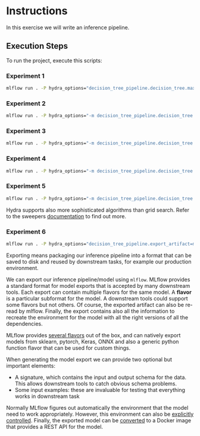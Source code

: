 # Instructions
In this exercise we will write an inference pipeline.

## Execution Steps


To run the project, execute this scripts:

### Experiment 1

```bash
mlflow run . -P hydra_options="decision_tree_pipeline.decision_tree.max_depth=5"
```

### Experiment 2

```bash
mlflow run . -P hydra_options="-m decision_tree_pipeline.decision_tree.max_depth=6,8,10"
```

### Experiment 3

```bash
mlflow run . -P hydra_options="-m decision_tree_pipeline.decision_tree.max_depth=range(11,15,2)"
```

### Experiment 4

```bash
mlflow run . -P hydra_options="-m decision_tree_pipeline.decision_tree.criterion=entropy,gini decision_tree_pipeline.decision_tree.max_depth=range(5,9,2) hydra/launcher=joblib"
```

### Experiment 5

```bash
mlflow run . -P hydra_options="-m decision_tree_pipeline.decision_tree.criterion=entropy,gini decision_tree_pipeline.numerical_pipe.model=0,1,2 hydra/launcher=joblib"
```

Hydra supports also more sophisticated algorithms than grid search. Refer to the sweepers [documentation](https://hydra.cc/docs/plugins/ax_sweeper) to find out more.

### Experiment 6

```bash
mlflow run . -P hydra_options="decision_tree_pipeline.export_artifact=model_export"
```

Exporting means packaging our inference pipeline into a format that can be saved to disk and reused by downstream tasks, for example our production environment.

We can export our inference pipeline/model using `mlflow`. MLflow provides a standard format for model exports that is accepted by many downstream tools. Each export can contain multiple flavors for the same model. A **flavor** is a particular subformat for the model. A downstream tools could support some flavors but not others. Of course, the exported artifact can also be re-read by mlflow. Finally, the export contains also all the information to recreate the environment for the model with all the right versions of all the dependencies.

MLflow provides [several flavors](https://www.mlflow.org/docs/latest/models.html#built-in-model-flavors) out of the box, and can natively export models from sklearn, pytorch, Keras, ONNX and also a generic python function flavor that can be used for custom things.

When generating the model export we can provide two optional but important elements:

- A signature, which contains the input and output schema for the data. This allows downstream tools to catch obvious schema problems.
- Some input examples: these are invaluable for testing that everything works in downstream task

Normally MLflow figures out automatically the environment that the model need to work appropriately. However, this environment can also be [explicitly controlled](https://www.mlflow.org/docs/latest/python_api/mlflow.sklearn.html#mlflow.sklearn.save_model). Finally, the exported model can be [converted](https://www.mlflow.org/docs/latest/models.html#deploy-mlflow-models) to a Docker image that provides a REST API for the model.